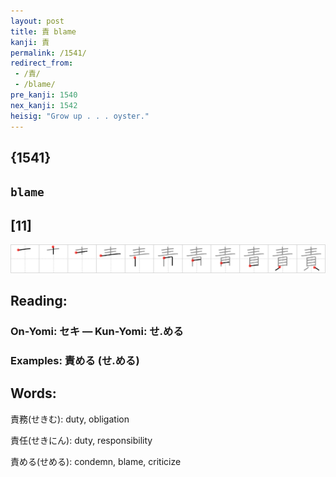 ```yaml
---
layout: post
title: 責 blame
kanji: 責
permalink: /1541/
redirect_from:
 - /責/
 - /blame/
pre_kanji: 1540
nex_kanji: 1542
heisig: "Grow up . . . oyster."
---
```


## {1541}

## `blame`

## [11]

<div class="stroke"><img src="../images/E8B2AC.png" /></div>

## Reading:

### On-Yomi: セキ &mdash; Kun-Yomi: せ.める

### Examples: 責める (せ.める)

## Words:

責務(せきむ): duty, obligation

責任(せきにん): duty, responsibility

責める(せめる): condemn, blame, criticize
